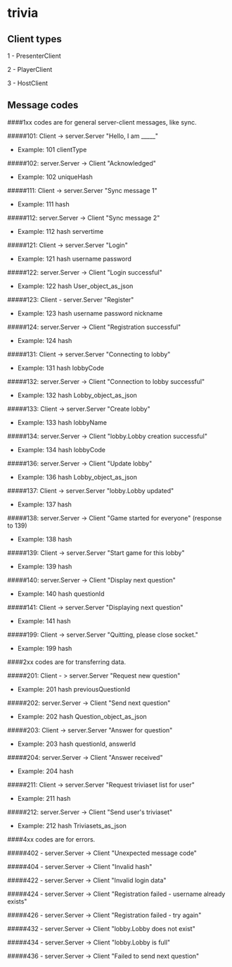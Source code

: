 # trivia



## Client types
1 - PresenterClient

2 - PlayerClient

3 - HostClient


## Message codes
####1xx codes are for general server-client messages, like sync.

#####101: Client -> server.Server "Hello, I am _____"
- Example: 101 clientType

#####102: server.Server -> Client "Acknowledged"
- Example: 102 uniqueHash

#####111: Client -> server.Server "Sync message 1"
- Example: 111 hash

#####112: server.Server -> Client "Sync message 2"
- Example: 112 hash servertime

#####121: Client -> server.Server "Login"
- Example: 121 hash username password

#####122: server.Server -> Client "Login successful"
- Example: 122 hash User_object_as_json

#####123: Client - server.Server "Register"
- Example: 123 hash username password nickname

#####124: server.Server -> Client "Registration successful"
- Example: 124 hash

#####131: Client -> server.Server "Connecting to lobby"
- Example: 131 hash lobbyCode

#####132: server.Server -> Client "Connection to lobby successful"
- Example: 132 hash Lobby_object_as_json

#####133: Client -> server.Server "Create lobby"
- Example: 133 hash lobbyName

#####134: server.Server -> Client "lobby.Lobby creation successful"
- Example: 134 hash lobbyCode

#####136: server.Server -> Client "Update lobby"
- Example: 136 hash Lobby_object_as_json

#####137: Client -> server.Server "lobby.Lobby updated"
- Example: 137 hash

#####138: server.Server -> Client "Game started for everyone" (response to 139)
- Example: 138 hash

#####139: Client -> server.Server "Start game for this lobby"
- Example: 139 hash

#####140: server.Server -> Client "Display next question"
- Example: 140 hash questionId

#####141: Client -> server.Server "Displaying next question"
- Example: 141 hash

#####199: Client -> server.Server "Quitting, please close socket."
- Example: 199 hash 

####2xx codes are for transferring data.

#####201: Client - > server.Server "Request new question"
- Example: 201 hash previousQuestionId

#####202: server.Server -> Client "Send next question"
- Example: 202 hash Question_object_as_json

#####203: Client -> server.Server "Answer for question"
- Example: 203 hash questionId, answerId

#####204: server.Server -> Client "Answer received"
- Example: 204 hash

#####211: Client -> server.Server "Request triviaset list for user"
- Example: 211 hash

#####212: server.Server -> Client "Send user's triviaset"
- Example: 212 hash Triviasets_as_json

####4xx codes are for errors.

#####402 - server.Server -> Client "Unexpected message code"

#####404 - server.Server -> Client "Invalid hash"

#####422 - server.Server -> Client "Invalid login data"

#####424 - server.Server -> Client "Registration failed - username already exists"

#####426 - server.Server -> Client "Registration failed - try again"
 
#####432 - server.Server -> Client "lobby.Lobby does not exist"

#####434 - server.Server -> Client "lobby.Lobby is full"

#####436 - server.Server -> Client "Failed to send next question"
